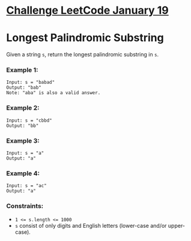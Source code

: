 # [Challenge LeetCode January 19](https://leetcode.com/explore/featured/card/january-leetcoding-challenge-2021/581/week-3-january-15th-january-21st/3609/)

# Longest Palindromic Substring

Given a string `s`, return the longest palindromic substring in `s`.


### Example 1:


```
Input: s = "babad"
Output: "bab"
Note: "aba" is also a valid answer.
```

### Example 2:


```
Input: s = "cbbd"
Output: "bb"
```

### Example 3:


```
Input: s = "a"
Output: "a"
```

### Example 4:


```
Input: s = "ac"
Output: "a"
```


### Constraints:

* `1 <= s.length <= 1000`
* `s` consist of only digits and English letters (lower-case and/or upper-case).
